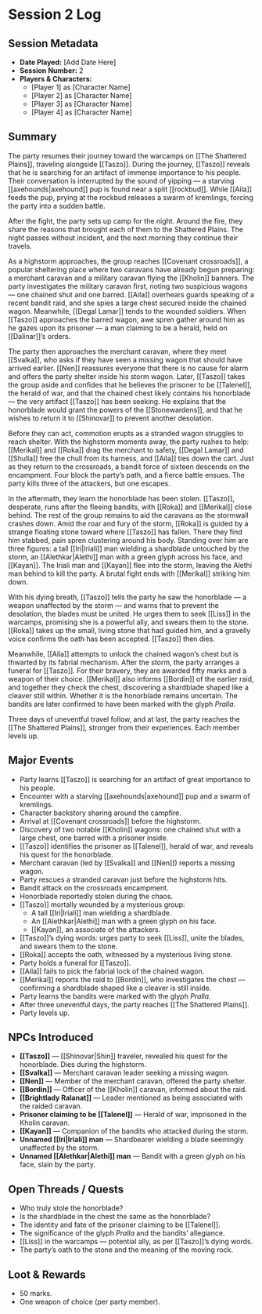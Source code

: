 # Session 2 Log  

## Session Metadata  
- **Date Played:** [Add Date Here]  
- **Session Number:** 2  
- **Players & Characters:**  
  - [Player 1] as [Character Name]  
  - [Player 2] as [Character Name]  
  - [Player 3] as [Character Name]  
  - [Player 4] as [Character Name]  
## Summary  
The party resumes their journey toward the warcamps on [[The Shattered Plains]], traveling alongside [[Taszo]]. During the journey, [[Taszo]] reveals that he is searching for an artifact of immense importance to his people. Their conversation is interrupted by the sound of yipping — a starving [[axehounds|axehound]] pup is found near a split [[rockbud]]. While [[Aila]] feeds the pup, prying at the rockbud releases a swarm of kremlings, forcing the party into a sudden battle.  

After the fight, the party sets up camp for the night. Around the fire, they share the reasons that brought each of them to the Shattered Plains. The night passes without incident, and the next morning they continue their travels.  

As a highstorm approaches, the group reaches [[Covenant crossroads]], a popular sheltering place where two caravans have already begun preparing: a merchant caravan and a military caravan flying the [[Kholin]] banners. The party investigates the military caravan first, noting two suspicious wagons — one chained shut and one barred. [[Aila]] overhears guards speaking of a recent bandit raid, and she spies a large chest secured inside the chained wagon. Meanwhile, [[Degal Lamar]] tends to the wounded soldiers. When [[Taszo]] approaches the barred wagon, awe spren gather around him as he gazes upon its prisoner — a man claiming to be a herald, held on [[Dalinar]]’s orders.  

The party then approaches the merchant caravan, where they meet [[Svalka]], who asks if they have seen a missing wagon that should have arrived earlier. [[Nen]] reassures everyone that there is no cause for alarm and offers the party shelter inside his storm wagon. Later, [[Taszo]] takes the group aside and confides that he believes the prisoner to be [[Talenel]], the herald of war, and that the chained chest likely contains his honorblade — the very artifact [[Taszo]] has been seeking. He explains that the honorblade would grant the powers of the [[Stonewardens]], and that he wishes to return it to [[Shinovar]] to prevent another desolation.  

Before they can act, commotion erupts as a stranded wagon struggles to reach shelter. With the highstorm moments away, the party rushes to help: [[Merikal]] and [[Roka]] drag the merchant to safety, [[Degal Lamar]] and [[Shulla]] free the chull from its harness, and [[Aila]] ties down the cart. Just as they return to the crossroads, a bandit force of sixteen descends on the encampment. Four block the party’s path, and a fierce battle ensues. The party kills three of the attackers, but one escapes.  

In the aftermath, they learn the honorblade has been stolen. [[Taszo]], desperate, runs after the fleeing bandits, with [[Roka]] and [[Merikal]] close behind. The rest of the group remains to aid the caravans as the stormwall crashes down. Amid the roar and fury of the storm, [[Roka]] is guided by a strange floating stone toward where [[Taszo]] has fallen. There they find him stabbed, pain spren clustering around his body. Standing over him are three figures: a tall [[Iri|Iriali]] man wielding a shardblade untouched by the storm, an [[Alethkar|Alethi]] man with a green glyph across his face, and [[Kayan]]. The Iriali man and [[Kayan]] flee into the storm, leaving the Alethi man behind to kill the party. A brutal fight ends with [[Merikal]] striking him down.  

With his dying breath, [[Taszo]] tells the party he saw the honorblade — a weapon unaffected by the storm — and warns that to prevent the desolation, the blades must be united. He urges them to seek [[Liss]] in the warcamps, promising she is a powerful ally, and swears them to the stone. [[Roka]] takes up the small, living stone that had guided him, and a gravelly voice confirms the oath has been accepted. [[Taszo]] then dies.  

Meanwhile, [[Aila]] attempts to unlock the chained wagon’s chest but is thwarted by its fabrial mechanism. After the storm, the party arranges a funeral for [[Taszo]]. For their bravery, they are awarded fifty marks and a weapon of their choice. [[Merikal]] also informs [[Bordin]] of the earlier raid, and together they check the chest, discovering a shardblade shaped like a cleaver still within. Whether it is the honorblade remains uncertain. The bandits are later confirmed to have been marked with the glyph *Pralla*.  

Three days of uneventful travel follow, and at last, the party reaches the [[The Shattered Plains]], stronger from their experiences. Each member levels up.  


## Major Events  
- Party learns [[Taszo]] is searching for an artifact of great importance to his people.  
- Encounter with a starving [[axehounds|axehound]] pup and a swarm of kremlings.  
- Character backstory sharing around the campfire.  
- Arrival at [[Covenant crossroads]] before the highstorm.  
- Discovery of two notable [[Kholin]] wagons: one chained shut with a large chest, one barred with a prisoner inside.  
- [[Taszo]] identifies the prisoner as [[Talenel]], herald of war, and reveals his quest for the honorblade.  
- Merchant caravan (led by [[Svalka]] and [[Nen]]) reports a missing wagon.  
- Party rescues a stranded caravan just before the highstorm hits.  
- Bandit attack on the crossroads encampment.  
- Honorblade reportedly stolen during the chaos.  
- [[Taszo]] mortally wounded by a mysterious group:  
  - A tall [[Iri|Iriali]] man wielding a shardblade.  
  - An [[Alethkar|Alethi]] man with a green glyph on his face.  
  - [[Kayan]], an associate of the attackers.  
- [[Taszo]]’s dying words: urges party to seek [[Liss]], unite the blades, and swears them to the stone.  
- [[Roka]] accepts the oath, witnessed by a mysterious living stone.  
- Party holds a funeral for [[Taszo]].  
- [[Aila]] fails to pick the fabrial lock of the chained wagon.  
- [[Merikal]] reports the raid to [[Bordin]], who investigates the chest — confirming a shardblade shaped like a cleaver is still inside.  
- Party learns the bandits were marked with the glyph *Pralla*.  
- After three uneventful days, the party reaches [[The Shattered Plains]].  
- Party levels up.  

## NPCs Introduced  
- **[[Taszo]]** — [[Shinovar|Shin]] traveler, revealed his quest for the honorblade. Dies during the highstorm.  
- **[[Svalka]]** — Merchant caravan leader seeking a missing wagon.  
- **[[Nen]]** — Member of the merchant caravan, offered the party shelter.  
- **[[Bordin]]** — Officer of the [[Kholin]] caravan, informed about the raid.  
- **[[Brightlady Ralanat]]** — Leader mentioned as being associated with the raided caravan.  
- **Prisoner claiming to be [[Talenel]]** — Herald of war, imprisoned in the Kholin caravan.  
- **[[Kayan]]** — Companion of the bandits who attacked during the storm.  
- **Unnamed [[Iri|Iriali]] man** — Shardbearer wielding a blade seemingly unaffected by the storm.  
- **Unnamed [[Alethkar|Alethi]] man** — Bandit with a green glyph on his face, slain by the party.  

## Open Threads / Quests  
- Who truly stole the honorblade?  
- Is the shardblade in the chest the same as the honorblade?  
- The identity and fate of the prisoner claiming to be [[Talenel]].  
- The significance of the glyph *Pralla* and the bandits’ allegiance.  
- [[Liss]] in the warcamps — potential ally, as per [[Taszo]]’s dying words.  
- The party’s oath to the stone and the meaning of the moving rock.  

## Loot & Rewards  
- 50 marks.  
- One weapon of choice (per party member). 